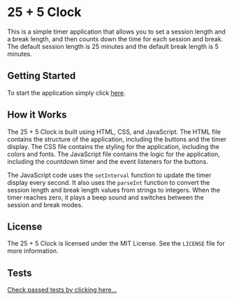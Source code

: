 # 25 + 5 Clock

This is a simple timer application that allows you to set a session length and a break length, and then counts down the time for each session and break. The default session length is 25 minutes and the default break length is 5 minutes.

## Getting Started

To start the application simply click [here]().

## How it Works

The 25 + 5 Clock is built using HTML, CSS, and JavaScript. The HTML file contains the structure of the application, including the buttons and the timer display. The CSS file contains the styling for the application, including the colors and fonts. The JavaScript file contains the logic for the application, including the countdown timer and the event listeners for the buttons.

The JavaScript code uses the `setInterval` function to update the timer display every second. It also uses the `parseInt` function to convert the session length and break length values from strings to integers. When the timer reaches zero, it plays a beep sound and switches between the session and break modes.

## License

The 25 + 5 Clock is licensed under the MIT License. See the `LICENSE` file for more information.

## Tests

[Check passed tests by clicking here...](https://codepen.io/krasipeace/pen/vYQWNYp)